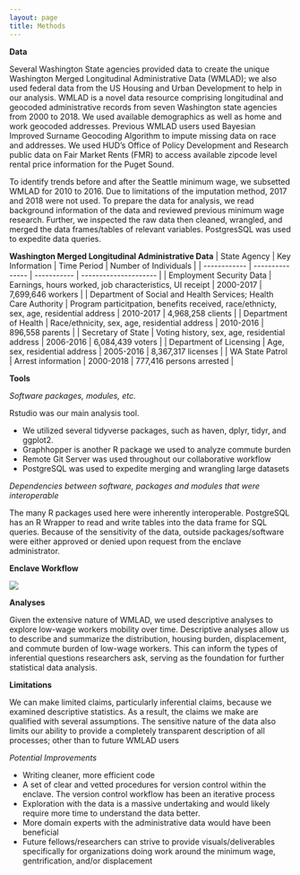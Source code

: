 ```yaml
---
layout: page
title: Methods
---
```


**Data** 

Several Washington State agencies provided data to create the unique Washington Merged Longitudinal Administrative Data (WMLAD); we also used federal data from the US Housing and Urban Development to help in our analysis. WMLAD is a novel data resource comprising longitudinal and geocoded administrative records from seven Washington state agencies from 2000 to 2018.  We used available demographics as well as home and work geocoded addresses.  Previous WMLAD users used Bayesian Improved Surname Geocoding Algorithm to impute missing data on race and addresses. We used HUD’s Office of Policy Development and Research public data on Fair Market Rents (FMR) to access available zipcode level rental price information for the Puget Sound.

To identify trends before and after the Seattle minimum wage, we subsetted WMLAD for 2010 to 2016. Due to limitations of the imputation method, 2017 and 2018 were not used. To prepare the data for analysis, we read background information of the data and reviewed previous minimum wage research. Further, we inspected the raw data then cleaned, wrangled, and merged the data frames/tables of relevant variables. PostgresSQL was used to expedite data queries.


**Washington Merged Longitudinal Administrative Data**
| State Agency | Key Information | Time Period | Number of Individuals | 
| ------------ | --------------- | ----------- | --------------------- |
| Employment Security Data | Earnings, hours worked, job characteristics, UI receipt | 2000-2017 | 7,699,646 workers | 
| Department of Social and Health Services; Health Care Authority | Program particitpation, benefits received, race/ethnicty, sex, age, residential address | 2010-2017 | 4,968,258 clients |
| Department of Health | Race/ethnicity, sex, age, residential address | 2010-2016 | 896,558 parents | 
| Secretary of State | Voting history, sex, age, residential address | 2006-2016 | 6,084,439 voters | 
| Department of Licensing | Age, sex, residential address | 2005-2016 | 8,367,317 licenses | 
| WA State Patrol | Arrest information | 2000-2018 | 777,416 persons arrested | 






**Tools**

*Software packages, modules, etc.* 

Rstudio was our main analysis tool.
- We utilized several tidyverse packages, such as haven, dplyr, tidyr, and ggplot2. 
- Graphhopper is another R package we used to analyze commute burden
- Remote Git Server was used throughout our collaborative workflow
- PostgreSQL was used to expedite merging and wrangling large datasets

*Dependencies between software, packages and modules that were interoperable*

The many R packages used here were inherently interoperable. PostgreSQL has an R Wrapper to read and write tables into the data frame for SQL queries. Because of the sensitivity of the data, outside packages/software were either approved or denied upon request from the enclave administrator. 

**Enclave Workflow**

<img src="{{ site.url }}{{ site.baseurl }}/assets/img/methods_pic.png">

**Analyses**

Given the extensive nature of WMLAD, we used descriptive analyses to explore low-wage workers mobility over time. Descriptive analyses allow us to describe and summarize the distribution, housing burden, displacement, and commute burden of low-wage workers. This can inform the types of inferential questions researchers ask, serving as the foundation for further statistical data analysis.

**Limitations**

We can make limited claims, particularly inferential claims, because we examined descriptive statistics. As a result, the claims we make are qualified with several assumptions. The sensitive nature of the data also limits our ability to provide a completely transparent description of all processes; other than to future WMLAD users

*Potential Improvements*

- Writing cleaner, more efficient code 
- A set of clear and vetted procedures for version control within the enclave. The version control workflow has been an iterative process 
- Exploration with the data is a massive undertaking and would likely require more time to understand the data better. 
- More domain experts with the administrative data would have been beneficial
- Future fellows/researchers can strive to provide visuals/deliverables specifically for organizations doing work around the minimum wage, gentrification, and/or displacement 
